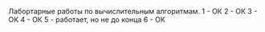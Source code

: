Лабортарные работы по вычислительным алгоритмам. 
1 - ОК
2 - ОК
3 - ОК
4 - ОК
5 - работает, но не до конца 
6 - ОК
